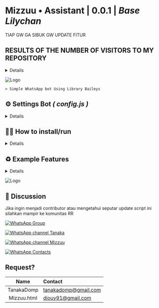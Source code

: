 # **Mizzuu • Assistant | 0.0.1** | ***Base Lilychan***
TIAP GW GA SIBUK GW UPDATE FITUR

## RESULTS OF THE NUMBER OF VISITORS TO MY REPOSITORY

<details>

[![Visitor Count](https://profile-counter.glitch.me/Mizzuu-uuzziM/count.svg)](https://github.com/Mizzuu-uuzziM)

</details>

![Logo](https://files.catbox.moe/n60pjq.jpg)

```> Simple WhatsApp bot Using Library Baileys```


## ⚙️ Settings Bot ***( config.js )***

<details>
```javascript
global.pairing = '--'
global.owner = [ '--', '--' ]
global.botname = 'Lilychanj Bot'
global.botnumber = '--'
global.prefa = ['/','!','.','#','&']
```
</details>

## 👨‍💻 How to install/run

<details>
```bash
$ git clone https://github.com/TanakaDomp/Lilychanj-Script
$ cd Lilychanj-Script
$ npm install
$ npm start
```
</details>

## ♻️ Example Features

<details>
Berikut cara menambahkan fitur pada bot ini

```javascript
case "lily" : {
     m.reply("halo ><")
   }
break
```
</details>

![Logo](https://github.com/29745560/XHS_Downloader/blob/master/static%2FXHS-Downloader.png)

## 📢 Discussion 
Jika ingin menjadi contributor atau mengetahui seputar update script ini silahkan mampir ke komunitas RR

[![WhatsApp Group](https://img.shields.io/badge/WhatsApp%20Group-25D366?style=for-the-badge&logo=whatsapp&logoColor=white)](https://chat.whatsapp.com/DrqZxEeI8v9H83ynYvkVOP)

[![WhatsApp channel Tanaka](https://img.shields.io/badge/WhatsApp%20Channel-25D366?style=for-the-badge&logo=whatsapp&logoColor=white)](https://whatsapp.com/channel/0029VaW25g5F1YlKczMRmd1h)

[![WhatsApp channel Mizzuu](https://img.shields.io/badge/WhatsApp%20Channel-25D366?style=for-the-badge&logo=whatsapp&logoColor=white)](https://whatsapp.com/channel/0029VakOqnmHrDZZXkFcKj0x)

[![WhatsApp Contacts](https://img.shields.io/badge/WhatsApp%20Contacts-25D366?style=for-the-badge&logo=whatsapp&logoColor=white)](https://wa.me/6281359932022)



## Request?

|     Name     | Contact                         |
| :----------: | :------------------------------ |
| TanakaDomp | tanakadomp@gmail.com |
| Mizzuu.html | diouy91@gmail.com |
